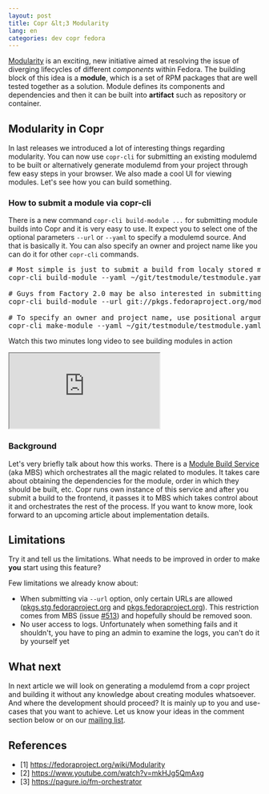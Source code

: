 ```yaml
---
layout: post
title: Copr &lt;3 Modularity
lang: en
categories: dev copr fedora
---
```



[Modularity](https://fedoraproject.org/wiki/Modularity) is an exciting, new initiative aimed at resolving the issue of diverging lifecycles of different *components* within Fedora. The building block of this idea is a **module**, which is a set of RPM packages that are well tested together as a solution. Module defines its components and dependencies and then it can be built into **artifact** such as repository or container.

## Modularity in Copr

In last releases we introduced a lot of interesting things regarding modularity. You can now use `copr-cli` for submitting an existing modulemd to be built or alternatively generate modulemd from your project through few easy steps in your browser. We also made a cool UI for viewing modules. Let's see how you can build something.


### How to submit a module via copr-cli

There is a new command `copr-cli build-module ...` for submitting module builds into Copr and it is very easy to use. It expect you to select one of the optional parameters `--url` or `--yaml` to specify a modulemd source. And that is basically it. You can also specify an owner and project name like you can do it for other `copr-cli` commands.

<pre class="prettyprint">
# Most simple is just to submit a build from localy stored modulemd yaml file
copr-cli build-module --yaml ~/git/testmodule/testmodule.yaml

# Guys from Factory 2.0 may be also interested in submitting yaml files stored in some SCM
copr-cli build-module --url git://pkgs.fedoraproject.org/modules/testmodule.git?#9082569

# To specify an owner and project name, use positional argument as usual
copr-cli make-module --yaml ~/git/testmodule/testmodule.yaml @copr/testmodule
</pre>


Watch this two minutes long video to see building modules in action

<div class="embed-responsive embed-responsive-16by9">
    <iframe class="embed-responsive-item" src="https://www.youtube.com/embed/mkHJg5QmAxg"></iframe>
</div>


### Background
Let's very briefly talk about how this works. There is a [Module Build Service](https://pagure.io/fm-orchestrator) (aka MBS) which orchestrates all the magic related to modules. It takes care about obtaining the dependencies for the module, order in which they should be built, etc. Copr runs own instance of this service and after you submit a build to the frontend, it passes it to MBS which takes control about it and orchestrates the rest of the process. If you want to know more, look forward to an upcoming article about implementation details.


## Limitations
Try it and tell us the limitations. What needs to be improved in order to make **you** start using this feature?

Few limitations we already know about:

- When submitting via `--url` option, only certain URLs are allowed ([pkgs.stg.fedoraproject.org](git://pkgs.stg.fedoraproject.org/modules/) and [pkgs.fedoraproject.org](git://pkgs.fedoraproject.org/modules/)). This restriction comes from MBS (issue [#513](https://pagure.io/fm-orchestrator/issue/513)) and hopefully should be removed soon.
- No user access to logs. Unfortunately when something fails and it shouldn't, you have to ping an admin to examine the logs, you can't do it by yourself yet


## What next
In next article we will look on generating a modulemd from a copr project and building it without any knowledge about creating modules whatsoever. And where the development should proceed? It is mainly up to you and use-cases that you want to achieve. Let us know your ideas in the comment section below or on our [mailing list](https://lists.fedorahosted.org/admin/lists/copr-devel.lists.fedorahosted.org/).


## References
- [1] <https://fedoraproject.org/wiki/Modularity>
- [2] <https://www.youtube.com/watch?v=mkHJg5QmAxg>
- [3] <https://pagure.io/fm-orchestrator>
